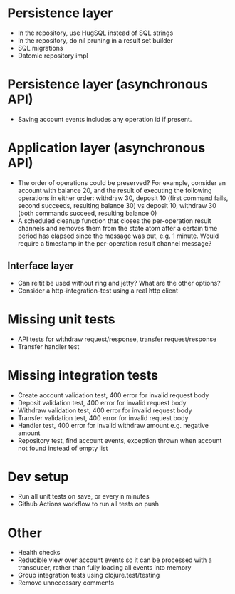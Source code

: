 # Persistence layer
- In the repository, use HugSQL instead of SQL strings
- In the repository, do nil pruning in a result set builder
- SQL migrations
- Datomic repository impl

# Persistence layer (asynchronous API)
- Saving account events includes any operation id if present.

# Application layer (asynchronous API)
- The order of operations could be preserved? For example, consider an account with balance 20, and the result of executing the following operations in either order: withdraw 30, deposit 10 (first command fails, second succeeds, resulting balance 30) vs deposit 10, withdraw 30 (both commands succeed, resulting balance 0)
- A scheduled cleanup function that closes the per-operation result channels and removes them from the state atom after a certain time period has elapsed since the message was put, e.g. 1 minute. Would require a timestamp in the per-operation result channel message?

## Interface layer
- Can reitit be used without ring and jetty? What are the other options?
- Consider a http-integration-test using a real http client 

# Missing unit tests
- API tests for withdraw request/response, transfer request/response
- Transfer handler test

# Missing integration tests
- Create account validation test, 400 error for invalid request body
- Deposit validation test, 400 error for invalid request body
- Withdraw validation test, 400 error for invalid request body
- Transfer validation test, 400 error for invalid request body
- Handler test, 400 error for invalid withdraw amount e.g. negative amount
- Repository test, find account events, exception thrown when account not found instead of empty list

# Dev setup
- Run all unit tests on save, or every n minutes
- Github Actions workflow to run all tests on push

# Other
- Health checks
- Reducible view over account events so it can be processed with a transducer, rather than fully loading all events into memory
- Group integration tests using clojure.test/testing
- Remove unnecessary comments